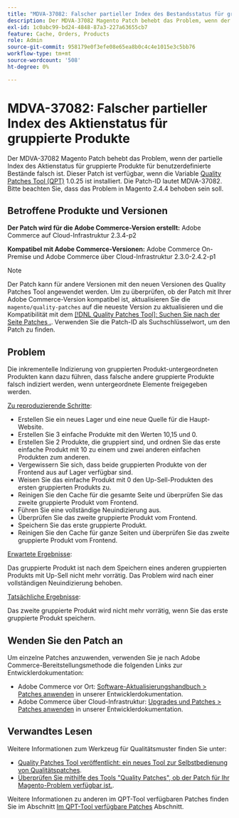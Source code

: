 ```yaml
---
title: "MDVA-37082: Falscher partieller Index des Bestandsstatus für gruppierte Erzeugnisse"
description: Der MDVA-37082 Magento Patch behebt das Problem, wenn der partielle Index des Aktienstatus für gruppierte Produkte für benutzerdefinierte Bestände falsch ist. Dieser Patch ist verfügbar, wenn das [Quality Patches Tool (QPT)](https://devdocs.magento.com/guides/v2.4/comp-mgr/patching.html#mqp) 1.0.25 installiert ist. Die Patch-ID lautet MDVA-37082. Bitte beachten Sie, dass das Problem in Magento 2.4.4 behoben sein soll.
exl-id: 1c0abc99-bd24-4848-87a3-227a63655cb7
feature: Cache, Orders, Products
role: Admin
source-git-commit: 958179e0f3efe08e65ea8b0c4c4e1015e3c5bb76
workflow-type: tm+mt
source-wordcount: '508'
ht-degree: 0%

---
```


# MDVA-37082: Falscher partieller Index des Aktienstatus für gruppierte Produkte

Der MDVA-37082 Magento Patch behebt das Problem, wenn der partielle Index des Aktienstatus für gruppierte Produkte für benutzerdefinierte Bestände falsch ist. Dieser Patch ist verfügbar, wenn die Variable [Quality Patches Tool (QPT)](https://devdocs.magento.com/guides/v2.4/comp-mgr/patching.html#mqp) 1.0.25 ist installiert. Die Patch-ID lautet MDVA-37082. Bitte beachten Sie, dass das Problem in Magento 2.4.4 behoben sein soll.


## Betroffene Produkte und Versionen

**Der Patch wird für die Adobe Commerce-Version erstellt:**
Adobe Commerce auf Cloud-Infrastruktur 2.3.4-p2

**Kompatibel mit Adobe Commerce-Versionen:**
Adobe Commerce On-Premise und Adobe Commerce über Cloud-Infrastruktur 2.3.0-2.4.2-p1
>[!NOTE]
>
>Der Patch kann für andere Versionen mit den neuen Versionen des Quality Patches Tool angewendet werden. Um zu überprüfen, ob der Patch mit Ihrer Adobe Commerce-Version kompatibel ist, aktualisieren Sie die `magento/quality-patches` auf die neueste Version zu aktualisieren und die Kompatibilität mit dem [[!DNL Quality Patches Tool]: Suchen Sie nach der Seite Patches .](https://devdocs.magento.com/quality-patches/tool.html#patch-grid). Verwenden Sie die Patch-ID als Suchschlüsselwort, um den Patch zu finden.

## Problem

Die inkrementelle Indizierung von gruppierten Produkt-untergeordneten Produkten kann dazu führen, dass falsche andere gruppierte Produkte falsch indiziert werden, wenn untergeordnete Elemente freigegeben werden.

<u>Zu reproduzierende Schritte</u>:

* Erstellen Sie ein neues Lager und eine neue Quelle für die Haupt-Website.
* Erstellen Sie 3 einfache Produkte mit den Werten 10,15 und 0.
* Erstellen Sie 2 Produkte, die gruppiert sind, und ordnen Sie das erste einfache Produkt mit 10 zu einem und zwei anderen einfachen Produkten zum anderen.
* Vergewissern Sie sich, dass beide gruppierten Produkte von der Frontend aus auf Lager verfügbar sind.
* Weisen Sie das einfache Produkt mit 0 den Up-Sell-Produkten des ersten gruppierten Produkts zu.
* Reinigen Sie den Cache für die gesamte Seite und überprüfen Sie das zweite gruppierte Produkt vom Frontend.
* Führen Sie eine vollständige Neuindizierung aus.
* Überprüfen Sie das zweite gruppierte Produkt vom Frontend.
* Speichern Sie das erste gruppierte Produkt.
* Reinigen Sie den Cache für ganze Seiten und überprüfen Sie das zweite gruppierte Produkt vom Frontend.

<u>Erwartete Ergebnisse</u>:

Das gruppierte Produkt ist nach dem Speichern eines anderen gruppierten Produkts mit Up-Sell nicht mehr vorrätig. Das Problem wird nach einer vollständigen Neuindizierung behoben.

<u>Tatsächliche Ergebnisse</u>:

Das zweite gruppierte Produkt wird nicht mehr vorrätig, wenn Sie das erste gruppierte Produkt speichern.

## Wenden Sie den Patch an

Um einzelne Patches anzuwenden, verwenden Sie je nach Adobe Commerce-Bereitstellungsmethode die folgenden Links zur Entwicklerdokumentation:

* Adobe Commerce vor Ort: [Software-Aktualisierungshandbuch > Patches anwenden](https://devdocs.magento.com/guides/v2.4/comp-mgr/patching/mqp.html) in unserer Entwicklerdokumentation.
* Adobe Commerce über Cloud-Infrastruktur: [Upgrades und Patches > Patches anwenden](https://devdocs.magento.com/cloud/project/project-patch.html) in unserer Entwicklerdokumentation.

## Verwandtes Lesen

Weitere Informationen zum Werkzeug für Qualitätsmuster finden Sie unter:

* [Quality Patches Tool veröffentlicht: ein neues Tool zur Selbstbedienung von Qualitätspatches](/help/announcements/adobe-commerce-announcements/magento-quality-patches-released-new-tool-to-self-serve-quality-patches.md).
* [Überprüfen Sie mithilfe des Tools &quot;Quality Patches&quot;, ob der Patch für Ihr Magento-Problem verfügbar ist.](/help/support-tools/patches-available-in-qpt-tool/check-patch-for-magento-issue-with-magento-quality-patches.md).

Weitere Informationen zu anderen im QPT-Tool verfügbaren Patches finden Sie im Abschnitt [Im QPT-Tool verfügbare Patches](https://support.magento.com/hc/en-us/sections/360010506631-Patches-available-in-QPT-tool-) Abschnitt.
